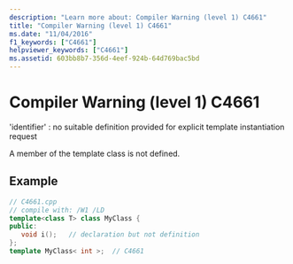 ```yaml
---
description: "Learn more about: Compiler Warning (level 1) C4661"
title: "Compiler Warning (level 1) C4661"
ms.date: "11/04/2016"
f1_keywords: ["C4661"]
helpviewer_keywords: ["C4661"]
ms.assetid: 603bb8b7-356d-4eef-924b-64d769bac5bd
---
```

# Compiler Warning (level 1) C4661

'identifier' : no suitable definition provided for explicit template instantiation request

A member of the template class is not defined.

## Example

```cpp
// C4661.cpp
// compile with: /W1 /LD
template<class T> class MyClass {
public:
   void i();   // declaration but not definition
};
template MyClass< int >;  // C4661
```
